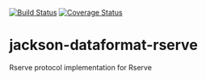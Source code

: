 [![Build Status](https://travis-ci.org/lev-kuznetsov/jackson-dataformat-rserve.svg?branch=master)](https://travis-ci.org/lev-kuznetsov/jackson-dataformat-rserve) [![Coverage Status](https://coveralls.io/repos/github/lev-kuznetsov/jackson-dataformat-rserve/badge.svg?branch=master)](https://coveralls.io/github/lev-kuznetsov/jackson-dataformat-rserve?branch=master)

# jackson-dataformat-rserve

Rserve protocol implementation for Rserve

